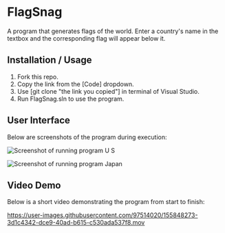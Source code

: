 # FlagSnag
A program that generates flags of the world. Enter a country's name in the textbox and the corresponding flag will appear below it.

## Installation / Usage
1. Fork this repo.
2. Copy the link from the [Code] dropdown.
3. Use [git clone "the link you copied"] in terminal of Visual Studio.
4. Run FlagSnag.sln to use the program.

## User Interface
Below are screenshots of the program during execution:

![Screenshot of running program U S](https://user-images.githubusercontent.com/97514020/152634442-3ca8d574-8c12-447a-a670-b546b2b8b1ba.png)

![Screenshot of running program Japan](https://user-images.githubusercontent.com/97514020/152634383-f337b999-6a9c-4d0a-a852-ee9a09336ab1.png)

## Video Demo
Below is a short video demonstrating the program from start to finish:

https://user-images.githubusercontent.com/97514020/155848273-3d1c4342-dce9-40ad-b615-c530ada537f8.mov
